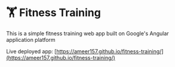# 🏋️ Fitness Training

This is a simple fitness training web app built on Google's Angular application platform

Live deployed app: [https://ameer157.github.io/fitness-training/](https://ameer157.github.io/fitness-training/)
